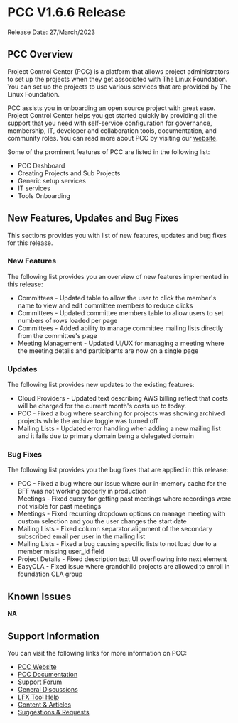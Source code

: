 # PCC V1.6.6 Release

Release Date: 27/March/2023

## PCC Overview

Project Control Center (PCC) is a platform that allows project administrators to set up the projects when they get associated with The Linux Foundation. You can set up the projects to use various services that are provided by The Linux Foundation.

PCC assists you in onboarding an open source project with great ease. Project Control Center helps you get started quickly by providing all the support that you need with self-service configuration for governance, membership, IT, developer and collaboration tools, documentation, and community roles. You can read more about PCC by visiting our [website](https://lfx.linuxfoundation.org/tools/project-control-center).

Some of the prominent features of PCC are listed in the following list:

* PCC Dashboard
* Creating Projects and Sub Projects
* Generic setup services
* IT services
* Tools Onboarding

## New Features, Updates and Bug Fixes

This sections provides you with list of new features, updates and bug fixes for this release.

### New Features

The following list provides you an overview of new features implemented in this release:

* Committees - Updated table to allow the user to click the member's name to view and edit committee members to reduce clicks
* Committees - Updated committee members table to allow users to set numbers of rows loaded per page
* Committees - Added ability to manage committee mailing lists directly from the committee's page
* Meeting Management - Updated UI/UX for managing a meeting where the meeting details and participants are now on a single page

### Updates

The following list provides new updates to the existing features:&#x20;

* Cloud Providers - Updated text describing AWS billing reflect that costs will be charged for the current month's costs up to today.
* PCC - Fixed a bug where searching for projects was showing archived projects while the archive toggle was turned off
* Mailing Lists - Updated error handling when adding a new mailing list and it fails due to primary domain being a delegated domain

### Bug Fixes

The following list provides you the bug fixes that are applied in this release:

* PCC - Fixed a bug where our issue where our in-memory cache for the BFF was not working properly in production\
  Meetings - Fixed query for getting past meetings where recordings were not visible for past meetings
* Meetings - Fixed recurring dropdown options on manage meeting with custom selection and you the user changes the start date
* Mailing Lists - Fixed column separator alignment of the secondary subscribed email per user in the mailing list
* Mailing Lists - Fixed a bug causing specific lists to not load due to a member missing user\_id field
* Project Details - Fixed description text UI overflowing into next element
* EasyCLA - Fixed issue where grandchild projects are allowed to enroll in foundation CLA group

## Known Issues <a href="#lfxprojectcontrolcenter-pcc-releasenotes-knownissues" id="lfxprojectcontrolcenter-pcc-releasenotes-knownissues"></a>

**NA**

## Support Information <a href="#lfxprojectcontrolcenter-pcc-releasenotes-supportinformation" id="lfxprojectcontrolcenter-pcc-releasenotes-supportinformation"></a>

You can visit the following links for more information on PCC:

* [PCC Website](https://lfx.linuxfoundation.org/tools/project-control-center)
* [PCC Documentation](https://docs.linuxfoundation.org/lfx/project-control-center-pre-release)
* [Support Forum](https://community.lfx.dev)
* [General Discussions](https://community.lfx.dev/c/lfx-general-discussion/72)
* [LFX Tool Help](https://community.lfx.dev/c/help/62)
* [Content & Articles](https://community.lfx.dev/c/content-articles/58)
* [Suggestions & Requests](https://community.lfx.dev/c/suggestion-box/70)
